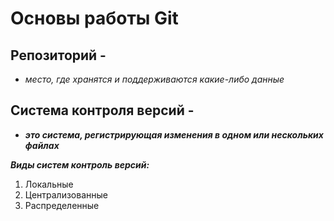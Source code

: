 # Основы работы Git #

## Репозиторий - 
+ *место, где хранятся и поддерживаются какие-либо данные*

## Система контроля версий - 
+ ***это система, регистрирующая изменения в одном или нескольких файлах***

***Виды систем контроль версий:***
1. Локальные
2. Централизованные
3. Распределенные